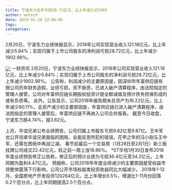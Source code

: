 ```yaml
---
title: 宁波东力去年亏损28.72亿元，比上年减少近1903
author: wetech
date: 2019-02-20 22:06:05
tags: 
categories: 
---
```

2月20日，宁波东力业绩快报显示，2018年公司实现营业收入121.18亿元，比上年减少5.84%；实现归属于上市公司股东的净利润亏损28.72亿元，比上年减少1902.99%。
<!-- more -->
<img align="center" border="0" src="https://imgcdn.yicai.com/uppics/images/2019/02/85cd7cfc13f7e4d1f1acfb11fc150daa.jpg" />
一财资讯
2月20日，宁波东力业绩快报显示，2018年公司实现营业收入121.18亿元，比上年减少5.84%；实现归属于上市公司股东的净利润亏损28.72亿元，比上年减少1902.99%。
公告称，利润减少的主要原因是，因深圳市年富供应链有限公司历年财务造假，业绩亏损，资不抵债，已进入破产清算程序，由法院指定的管理人接管，公司对年富供应链长期股权投资计提全额减值及预计债务担保形成的或有负债等。
此外，公告显示，公司2018年报告期末总资产为16.22亿元，比上年减少90.11%，总资产减少的主要原因是，年富供应链已进入破产清算程序，由法院指定的管理人接管后，年富供应链不再纳入公司合并报表。
截至今日收盘，宁波东力跌4.74%，报3.62元。
 
 
上月，华谊兄弟公布业绩预告，公司归属上市股东亏损9.82亿至9.87亿。王中军也公开坦承华谊兄弟面临的困局，全面反思所犯的错误。花甲之年的冯小刚与王中军，还需在困局中再战江湖。
春节前最后一个交易周（1月28日至2月1日）新三板挂牌公司成交22.42亿元，较之前一周上涨18.86%。
*ST华信1月30日发布2018年度业绩预告修正公告称，修正后的预计业绩为亏损36.4亿元至34.2亿元，上年同期为盈利4.47亿元。
预报称，公司2018年年度业绩减少的主要原因是受权益市场整体震荡下行影响，公司公开市场权益类投资收益同比大幅减少。
2018年1-12月，全国房地产开发投资120264亿元，比上年增长9.5%，增速比1-11月份回落0.2个百分点，比上年同期提高2.5个百分点。
